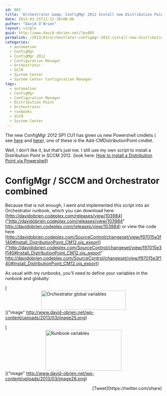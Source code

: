 ```yaml
---
id: 865
title: 'Orchestrator &amp; ConfigMgr 2012 Install new Distribution Point'
date: 2013-03-25T11:31:38+00:00
author: "David O'Brien"
layout: single
guid: http://www.david-obrien.net/?p=865
permalink: /2013/03/orchestrator-configmgr-2012-install-new-distribution-point/
categories:
  - automation
  - ConfigMgr
  - ConfigMgr 2012
  - Configuration Manager
  - Orchestrator
  - SCCM
  - System Center
  - System Center Configuration Manager
tags:
  - automation
  - ConfigMgr
  - Configuration Manager
  - Distribution Point
  - Orchestrator
  - runbooks
  - SCCM
  - System Center
---
```

The new ConfigMgr 2012 SP1 CU1 has given us new Powershell cmdlets ( see [here](http://www.david-obrien.net/?p=854) and [here](http://www.david-obrien.net/2013/03/23/cumulative-update-1-for-configuration-manager-2012/)), one of these is the Add-CMDistributionPoint cmdlet.

Well, I don’t like it, but that’s just me. I still use my own script to install a Distribution Point in SCCM 2012. (look here: [How to install a Distribution Point via Powershell](http://www.david-obrien.net/?p=809))

# ConfigMgr / SCCM and Orchestrator combined

Because that is not enough, I went and implemented this script into an Orchestrator runbook, which you can download here: [http://davidobrien.codeplex.com/releases/view/103984]("http://davidobrien.codeplex.com/releases/view/103984" http://davidobrien.codeplex.com/releases/view/103984) or view the code here [http://davidobrien.codeplex.com/SourceControl/changeset/view/f97015e3f140#Install_DistributionPoint_CM12.ois_export]("http://davidobrien.codeplex.com/SourceControl/changeset/view/f97015e3f140#Install_DistributionPoint_CM12.ois_export" http://davidobrien.codeplex.com/SourceControl/changeset/view/f97015e3f140#Install_DistributionPoint_CM12.ois_export)

As usual with my runbooks, you’ll need to define your variables in the runbook and globally:

[<img style="background-image: none; float: none; padding-top: 0px; padding-left: 0px; margin-left: auto; display: block; padding-right: 0px; margin-right: auto; border: 0px;" title="image" alt="Orchestrator global variables" src="http://www.david-obrien.net/wp-content/uploads/2013/03/image_thumb25.png" width="272" height="61" border="0" />]("image" http://www.david-obrien.net/wp-content/uploads/2013/03/image25.png)

[<img style="background-image: none; float: none; padding-top: 0px; padding-left: 0px; margin-left: auto; display: block; padding-right: 0px; margin-right: auto; border: 0px;" title="image" alt="Runbook variables" src="http://www.david-obrien.net/wp-content/uploads/2013/03/image_thumb26.png" width="244" height="131" border="0" />]("image" http://www.david-obrien.net/wp-content/uploads/2013/03/image26.png) 

<div style="float: right; margin-left: 10px;">
  [Tweet](https://twitter.com/share)
</div>

